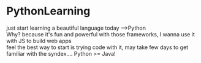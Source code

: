 # PythonLearning

just start learning a beautiful language today -->Python<br>
Why? because it's fun and powerful with those frameworks, I wanna use it with JS to build web apps<br>
feel the best way to start is trying code with it, may take few days to get familiar with the syndex....
Python >= Java!
